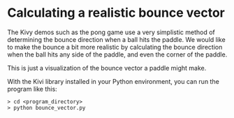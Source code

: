 
# Calculating a realistic bounce vector

The Kivy demos such as the pong game use a very simplistic method of
determining the bounce direction when a ball hits the paddle.
We would like to make the bounce a bit more realistic by calculating
the bounce direction when the ball hits any side of the paddle, and
even the corner of the paddle.

This is just a visualization of the bounce vector a paddle might make.

With the Kivi library installed in your Python environment, you can run the
program like this:

```
> cd <program_directory>
> python bounce_vector.py
```
